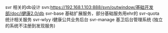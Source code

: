 svr 相关的db设计
    svn:https://192.168.1.103:888/svn/outwindow/基础开发部/doc/i健康2.0/db
    svr-base 基础扩展服务，部分基础服务用ehr的
    svr-quota 统计相关服务
    svr-wlyy i健康公共业务后台
    svr-manage 基卫后台管理系统   (独立的系统不注册到发现服务)